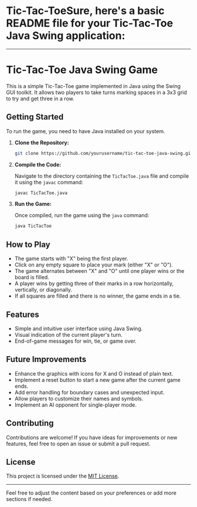 # Tic-Tac-ToeSure, here's a basic README file for your Tic-Tac-Toe Java Swing application:

---

# Tic-Tac-Toe Java Swing Game

This is a simple Tic-Tac-Toe game implemented in Java using the Swing GUI toolkit. It allows two players to take turns marking spaces in a 3x3 grid to try and get three in a row.

## Getting Started

To run the game, you need to have Java installed on your system.

1. **Clone the Repository:**

    ```bash
    git clone https://github.com/yourusername/tic-tac-toe-java-swing.git
    ```

2. **Compile the Code:**

    Navigate to the directory containing the `TicTacToe.java` file and compile it using the `javac` command:

    ```bash
    javac TicTacToe.java
    ```

3. **Run the Game:**

    Once compiled, run the game using the `java` command:

    ```bash
    java TicTacToe
    ```

## How to Play

- The game starts with "X" being the first player.
- Click on any empty square to place your mark (either "X" or "O").
- The game alternates between "X" and "O" until one player wins or the board is filled.
- A player wins by getting three of their marks in a row horizontally, vertically, or diagonally.
- If all squares are filled and there is no winner, the game ends in a tie.

## Features

- Simple and intuitive user interface using Java Swing.
- Visual indication of the current player's turn.
- End-of-game messages for win, tie, or game over.

## Future Improvements

- Enhance the graphics with icons for X and O instead of plain text.
- Implement a reset button to start a new game after the current game ends.
- Add error handling for boundary cases and unexpected input.
- Allow players to customize their names and symbols.
- Implement an AI opponent for single-player mode.

## Contributing

Contributions are welcome! If you have ideas for improvements or new features, feel free to open an issue or submit a pull request.

## License

This project is licensed under the [MIT License](LICENSE).

---

Feel free to adjust the content based on your preferences or add more sections if needed.
